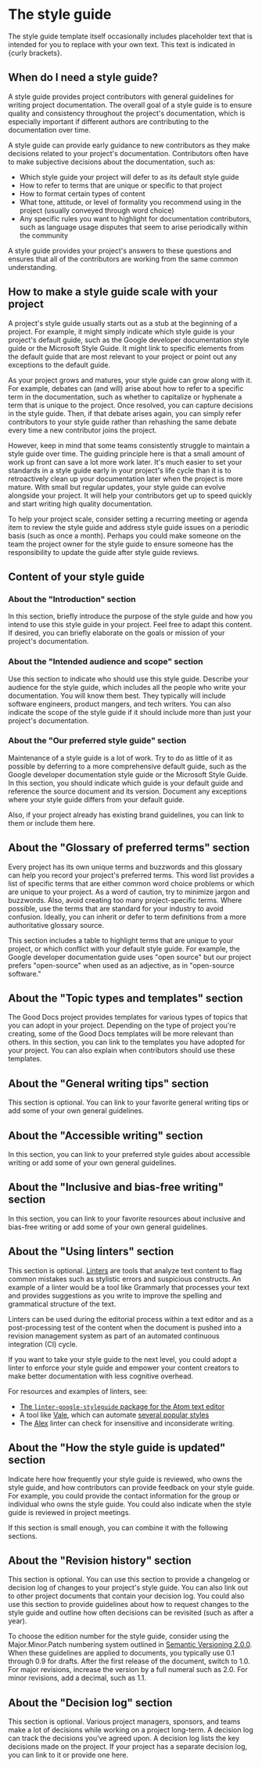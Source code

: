 # The style guide

The style guide template itself occasionally includes placeholder text that
is intended for you to replace with your own text. This text is indicated in
{curly brackets}.

## When do I need a style guide?

A style guide provides project contributors with general guidelines for writing
project documentation. The overall goal of a style guide is to ensure quality
and consistency throughout the project's documentation, which is especially
important if different authors are contributing to the documentation over time.

A style guide can provide early guidance to new contributors as they make
decisions related to your project's documentation. Contributors often have to
make subjective decisions about the documentation, such as:

- Which style guide your project will defer to as its default style guide
- How to refer to terms that are unique or specific to that project
- How to format certain types of content
- What tone, attitude, or level of formality you recommend using in the project
  (usually conveyed through word choice)
- Any specific rules you want to highlight for documentation contributors, such
  as language usage disputes that seem to arise periodically within the
  community

A style guide provides your project's answers to these questions and ensures
that all of the contributors are working from the same common understanding.

## How to make a style guide scale with your project

A project's style guide usually starts out as a stub at the beginning of a
project. For example, it might simply indicate which style guide is your
project's default guide, such as the Google developer documentation style guide
or the Microsoft Style Guide. It might link to specific elements from the default
guide that are most relevant to your project or point out any exceptions to the
default guide.

As your project grows and matures, your style guide can grow along with it. For
example, debates can (and will) arise about how to refer to a specific term in
the documentation, such as whether to capitalize or hyphenate a term that is
unique to the project. Once resolved, you can capture decisions in the style
guide. Then, if that debate arises again, you can simply refer contributors to
your style guide rather than rehashing the same debate every time a new
contributor joins the project.

However, keep in mind that some teams consistently struggle to maintain a style
guide over time. The guiding principle here is that a small amount of work up
front can save a lot more work later. It's much easier to set your standards in
a style guide early in your project's life cycle than it is to retroactively
clean up your documentation later when the project is more mature. With small
but regular updates, your style guide can evolve alongside your project. It will
help your contributors get up to speed quickly and start writing high quality
documentation.

To help your project scale, consider setting a recurring meeting or agenda item
to review the style guide and address style guide issues on a periodic basis
(such as once a month). Perhaps you could make someone on the team the project
owner for the style guide to ensure someone has the responsibility to update the
guide after style guide reviews.

## Content of your style guide

### About the "Introduction" section

In this section, briefly introduce the purpose of the style guide and how
you intend to use this style guide in your project. Feel free to adapt this
content. If desired, you can briefly elaborate on the goals or mission of your
project's documentation.

### About the "Intended audience and scope" section

Use this section to indicate who should use this style guide. Describe your
audience for the style guide, which includes all the people who write your
documentation. You will know them best. They typically will include software
engineers, product mangers, and tech writers. You can also indicate the
scope of the style guide if it should include more than just your project's
documentation.

### About the "Our preferred style guide" section

Maintenance of a style guide is a lot of work. Try to do as little of it as
possible by deferring to a more comprehensive default guide, such as the Google
developer documentation style guide or the Microsoft Style Guide. In this
section, you should indicate which guide is your default guide and reference the
source document and its version. Document any exceptions where your style guide
differs from your default guide.

Also, if your project already has existing brand guidelines, you can link to
them or include them here.

## About the "Glossary of preferred terms" section

Every project has its own unique terms and buzzwords and this glossary can help
you record your project's preferred terms. This word list provides a list of
specific terms that are either common word choice problems or which are unique
to your project. As a word of caution, try to minimize jargon and buzzwords.
Also, avoid creating too many project-specific terms. Where possible, use the
terms that are standard for your industry to avoid confusion. Ideally, you can
inherit or defer to term definitions from a more authoritative glossary source.

This section includes a table to highlight terms that are unique to your project,
or which conflict with your default style guide. For example, the Google
developer documentation guide uses "open source" but our project prefers
"open-source" when used as an adjective, as in "open-source software."

## About the "Topic types and templates" section

The Good Docs project provides templates for various types of topics that you
can adopt in your project. Depending on the type of project you're creating,
some of the Good Docs templates will be more relevant than others. In this
section, you can link to the templates you have adopted for your project. You
can also explain when contributors should use these templates.

## About the "General writing tips" section

This section is optional. You can link to your favorite general writing tips or
add some of your own general guidelines.

## About the "Accessible writing" section

In this section, you can link to your preferred style guides about accessible
writing or add some of your own general guidelines.

## About the "Inclusive and bias-free writing" section

In this section, you can link to your favorite resources about inclusive and
bias-free writing or add some of your own general guidelines.

## About the "Using linters" section

This section is optional. [Linters](https://www.writethedocs.org/guide/tools/testing/#style-guide-checking-and-linting)
are tools that analyze text content to flag common mistakes such as stylistic
errors and suspicious constructs. An example of a linter would be a tool like
Grammarly that processes your text and provides suggestions as you write to
improve the spelling and grammatical structure of the text.

Linters can be used during the editorial process within a text editor and as a
post-processing test of the content when the document is pushed into a revision
management system as part of an automated continuous integration (CI) cycle.

If you want to take your style guide to the next level, you could adopt a linter
to enforce your style guide and empower your content creators to make better
documentation with less cognitive overhead.

For resources and examples of linters, see:

- [The `linter-google-styleguide` package for the Atom text editor](https://atom.io/packages/linter-google-styleguide)
- A tool like [Vale](https://www.writethedocs.org/guide/tools/testing/#vale),
  which can automate [several popular styles](https://github.com/errata-ai/styles)
- The [Alex](https://alexjs.com/) linter can check for insensitive and
  inconsiderate writing.

## About the "How the style guide is updated" section

Indicate here how frequently your style guide is reviewed, who owns the style
guide, and how contributors can provide feedback on your style guide. For
example, you could provide the contact information for the group or individual
who owns the style guide. You could also indicate when the style guide is
reviewed in project meetings.

If this section is small enough, you can combine it with the following sections.

## About the "Revision history" section

This section is optional. You can use this section to provide a changelog or
decision log of changes to your project's style guide. You can also link out to
other project documents that contain your decision log. You could also use this
section to provide guidelines about how to request changes to the style guide
and outline how often decisions can be revisited (such as after a year).

To choose the edition number for the style guide, consider using the
Major.Minor.Patch numbering system outlined in
[Semantic Versioning 2.0.0](https://semver.org/). When these
guidelines are applied to documents, you typically use 0.1 through 0.9 for
drafts. After the first release of the document, switch to 1.0. For major
revisions, increase the version by a full numeral such as 2.0. For minor
revisions, add a decimal, such as 1.1.

## About the "Decision log" section

This section is optional. Various project managers, sponsors, and teams make a
lot of decisions while working on a project long-term. A decision log can track
the decisions you've agreed upon. A decision log lists the key decisions made on
the project. If your project has a separate decision log, you can link to it or
provide one here.

